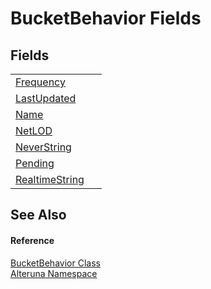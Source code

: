 # BucketBehavior Fields




## Fields
<table>
<tr>
<td><a href="F_Alteruna_BucketBehavior_Frequency">Frequency</a></td>
<td> </td></tr>
<tr>
<td><a href="F_Alteruna_BucketBehavior_LastUpdated">LastUpdated</a></td>
<td> </td></tr>
<tr>
<td><a href="F_Alteruna_BucketBehavior_Name">Name</a></td>
<td> </td></tr>
<tr>
<td><a href="F_Alteruna_BucketBehavior_NetLOD">NetLOD</a></td>
<td> </td></tr>
<tr>
<td><a href="F_Alteruna_BucketBehavior_NeverString">NeverString</a></td>
<td> </td></tr>
<tr>
<td><a href="F_Alteruna_BucketBehavior_Pending">Pending</a></td>
<td> </td></tr>
<tr>
<td><a href="F_Alteruna_BucketBehavior_RealtimeString">RealtimeString</a></td>
<td> </td></tr>
</table>

## See Also


#### Reference
<a href="T_Alteruna_BucketBehavior">BucketBehavior Class</a>  
<a href="N_Alteruna">Alteruna Namespace</a>  
